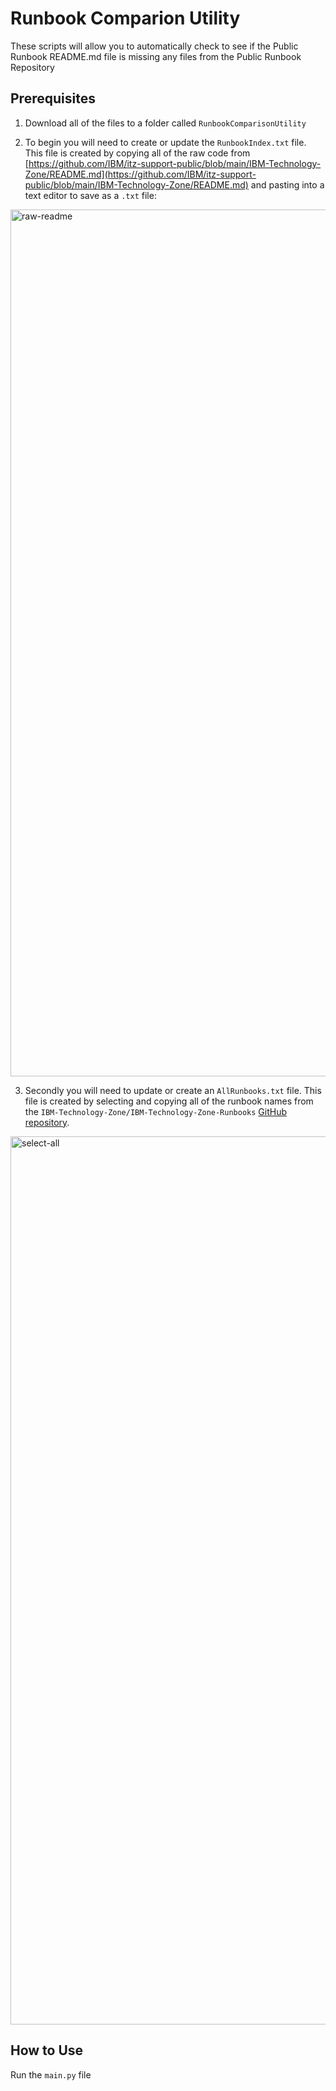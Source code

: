 # Runbook Comparion Utility
These scripts will allow you to automatically check to see if the Public Runbook README.md file is missing any files from the Public Runbook Repository

## Prerequisites

1. Download all of the files to a folder called `RunbookComparisonUtility`

2. To begin you will need to create or update the `RunbookIndex.txt` file. This file is created by copying all of the raw code from [https://github.com/IBM/itz-support-public/blob/main/IBM-Technology-Zone/README.md](https://github.com/IBM/itz-support-public/blob/main/IBM-Technology-Zone/README.md) and pasting into a text editor to save as a `.txt` file:

<img width="1387" alt="raw-readme" src="https://github.com/joshshiman/RunbookComparisonUtility/assets/146133452/7c5a09b5-56d0-465a-b12a-37676c82a055">

3. Secondly you will need to update or create an `AllRunbooks.txt` file. This file is created by selecting and copying all of the runbook names from the `IBM-Technology-Zone/IBM-Technology-Zone-Runbooks` [GitHub repository](https://github.com/IBM/itz-support-public/blob/main/IBM-Technology-Zone/IBM-Technology-Zone-Runbooks).

<img width="1421" alt="select-all" src="https://github.com/joshshiman/RunbookComparisonUtility/assets/146133452/09eaf376-34d8-4858-a46f-4dafce1dddf6">

## How to Use

Run the `main.py` file

